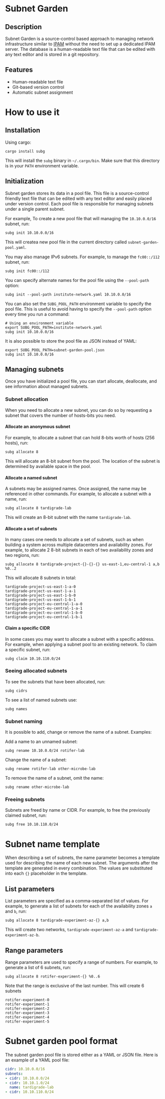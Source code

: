 <!--
 Copyright 2024 The Milton Hirsch Institute, B.V.
 SPDX-License-Identifier: Apache-2.0
 -->

# Subnet Garden

## Description

Subnet Garden is a source-control based approach to managing network infrastructure
similar to [IPAM](https://en.wikipedia.org/wiki/IP_address_management) without the
need to set up a dedicated IPAM server. The database is a human-readable text file
that can be edited with any text editor and is stored in a git repository.

## Features

* Human-readable text file
* Git-based version control
* Automatic subnet assignment

# How to use it

## Installation

Using cargo:

```shell
cargo install subg
```

This will install the `subg` binary in `~/.cargo/bin`. Make sure that this directory
is in your `PATH` environment variable.

## Initialization

Subnet garden stores its data in a pool file. This file is a source-control friendly
text file that can be edited with any text editor and easily placed under version
control. Each pool file is responsible for managing subnets under a single parent
subnet.

For example, To create a new pool file that will managing the `10.10.0.0/16` subnet,
run:

```shell
subg init 10.10.0.0/16
```

This will createa new pool file in the current directory called `subnet-garden-pool.yaml`.

You may also manage IPv6 subnets. For example, to manage the `fc00::/112` subnet,
run:

```shell
subg init fc00::/112
```

You can specify alternate names for the pool file using the `--pool-path` option:

```shell
subg init --pool-path institute-network.yaml 10.10.0.0/16
```

You can also set the `SUBG_POOL_PATH` environment variable to specify the pool file.
This is useful to avoid having to specify the `--pool-path` option every time you
run a command:

```shell
# Using an environment variable
export SUBG_POOL_PATH=institute-network.yaml
subg init 10.10.0.0/16
```

It is also possible to store the pool file as JSON instead of YAML:

```shell
export SUBG_POOL_PATH=subnet-garden-pool.json
subg init 10.10.0.0/16
```

## Managing subnets

Once you have initialized a pool file, you can start allocate, deallocate, and
see information about managed subnets.

### Subnet allocation

When you need to allocate a new subnet, you can do so by requesting a subnet
that covers the number of hosts-bits you need.

#### Allocate an anonymous subnet

For example, to allocate a subnet that can hold 8-bits worth of hosts (256
hosts), run:

```shell
subg allocate 8
```

This will allocate an 8-bit subnet from the pool. The location of the subnet
is determined by available space in the pool.

#### Allocate a named subnet

A subnets may be assigned names. Once assigned, the name may be referenced
in other commands. For example, to allocate a subnet with a name, run:

```shell
subg allocate 8 tardigrade-lab
```

This will create an 8-bit subnet with the name `tardigrade-lab`.

#### Allocate a set of subnets

In many cases one needs to allocate a set of subnets, such as when building
a system across multiple datacenters and availability zones. For example,
to allocate 2 8-bit subnets in each of two availability zones and two
regions, run:

```shell
subg allocate 8 tardigrade-project-{}-{}-{} us-east-1,eu-central-1 a,b %0..2
```

This will allocate 8 subnets in total:

```text
tardigrade-project-us-east-1-a-0
tardigrade-project-us-east-1-a-1
tardigrade-project-us-east-1-b-0
tardigrade-project-us-east-1-b-1
tardigrade-project-eu-central-1-a-0
tardigrade-project-eu-central-1-a-1
tardigrade-project-eu-central-1-b-0
tardigrade-project-eu-central-1-b-1
```

#### Claim a specific CIDR

In some cases you may want to allocate a subnet with a specific address. For
example, when applying a subnet pool to an existing network. To claim
a specific subnet, run:

```shell
subg claim 10.10.110.0/24
```

### Seeing allocated subnets

To see the subnets that have been allocated, run:

```shell
subg cidrs
```

To see a list of named subnets use:

```shell
subg names
```

### Subnet naming

It is possible to add, change or remove the name of a subnet. Examples:

Add a name to an unnamed subnet:

```shell
subg rename 10.10.0.0/24 rotifer-lab
```

Change the name of a subnet:

```shell
subg rename rotifer-lab other-microbe-lab
```

To remove the name of a subnet, omit the name:

```shell
subg rename other-microbe-lab
```

### Freeing subnets

Subnets are freed by name or CIDR. For example, to free the previously
claimed subnet, run:

```shell
subg free 10.10.110.0/24
```

# Subnet name template

When describing a set of subnets, the name parameter becomes a template
used for describing the name of each new subnet. The arguments after the
template are generated in every combination. The values are substituted
into each `{}` placeholder in the template.

## List parameters

List parameters are specified as a comma-separated list of values. For
example, to generate a list of subnets for each of the availability zones
`a` and `b`, run:

```shell
subg allocate 8 tardigrade-experiment-az-{} a,b
```

This will create two networks, `tardigrade-experiment-az-a` and
`tardigrade-experiment-az-b`.

## Range parameters

Range parameters are used to specify a range of numbers. For example, to
generate a list of 6 subnets, run:

```shell
subg allocate 8 rotifer-experiment-{} %0..6
```

Note that the range is exclusive of the last number. This will create
6 subnets

```text
rotifer-experiment-0
rotifer-experiment-1
rotifer-experiment-2
rotifer-experiment-3
rotifer-experiment-4
rotifer-experiment-5
```

# Subnet garden pool format

The subnet garden pool file is stored either as a YAML or JSON file.
Here is an example of a YAML pool file:

```yaml
cidr: 10.10.0.0/16
subnets:
- cidr: 10.10.0.0/24
- cidr: 10.10.1.0/24
  name: tardigrade-lab
- cidr: 10.10.110.0/24
```
